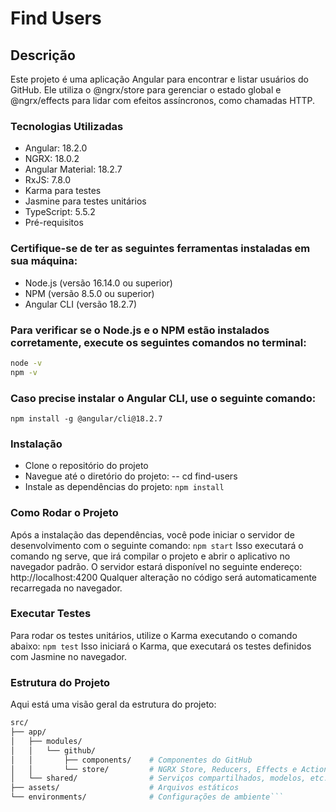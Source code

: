 # Find Users
## Descrição
Este projeto é uma aplicação Angular para encontrar e listar usuários do GitHub. Ele utiliza o @ngrx/store para gerenciar o estado global e @ngrx/effects para lidar com efeitos assíncronos, como chamadas HTTP.

### Tecnologias Utilizadas
- Angular: 18.2.0
- NGRX: 18.0.2
- Angular Material: 18.2.7
- RxJS: 7.8.0
- Karma para testes
- Jasmine para testes unitários
- TypeScript: 5.5.2
- Pré-requisitos

### Certifique-se de ter as seguintes ferramentas instaladas em sua máquina:

- Node.js (versão 16.14.0 ou superior)
- NPM (versão 8.5.0 ou superior)
- Angular CLI (versão 18.2.7)

### Para verificar se o Node.js e o NPM estão instalados corretamente, execute os seguintes comandos no terminal:
```bash
node -v
npm -v
```
### Caso precise instalar o Angular CLI, use o seguinte comando:

```npm install -g @angular/cli@18.2.7```

### Instalação
- Clone o repositório do projeto
- Navegue até o diretório do projeto:
 -- cd find-users
- Instale as dependências do projeto:
```npm install```

### Como Rodar o Projeto
Após a instalação das dependências, você pode iniciar o servidor de desenvolvimento com o seguinte comando:
```npm start```
Isso executará o comando ng serve, que irá compilar o projeto e abrir o aplicativo no navegador padrão. O servidor estará disponível no seguinte endereço: http://localhost:4200
Qualquer alteração no código será automaticamente recarregada no navegador.

### Executar Testes
Para rodar os testes unitários, utilize o Karma executando o comando abaixo:
```npm test```
Isso iniciará o Karma, que executará os testes definidos com Jasmine no navegador.

### Estrutura do Projeto
Aqui está uma visão geral da estrutura do projeto:

````bash
src/
├── app/
│   ├── modules/
│   │   └── github/
│   │       ├── components/    # Componentes do GitHub
│   │       └── store/         # NGRX Store, Reducers, Effects e Actions
│   └── shared/                # Serviços compartilhados, modelos, etc.
├── assets/                    # Arquivos estáticos
└── environments/              # Configurações de ambiente```
